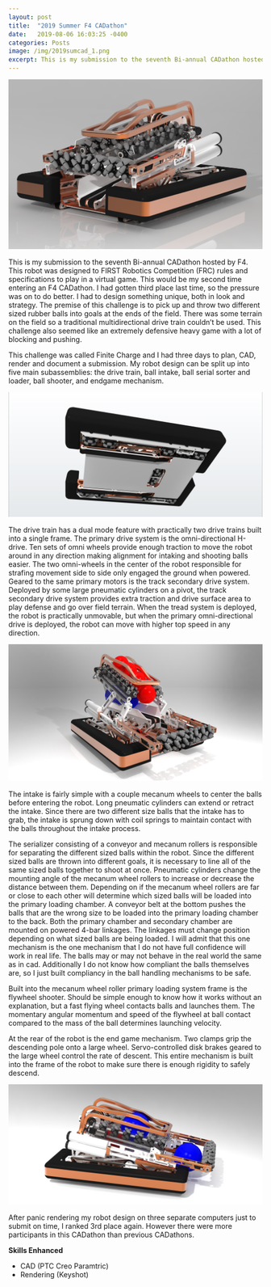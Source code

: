 ```yaml
---
layout: post
title:  "2019 Summer F4 CADathon"
date:   2019-08-06 16:03:25 -0400
categories: Posts
image: /img/2019sumcad_1.png
excerpt: This is my submission to the seventh Bi-annual CADathon hosted by F4. This robot was designed to FIRST Robotics Competition (FRC) rules and specifications to play in a virtual game. This would be my second time...
---
```

![Cover Render Image](/img/2019sumcad_1.png)

This is my submission to the seventh Bi-annual CADathon hosted by F4. This robot was designed to FIRST Robotics Competition (FRC) rules and specifications to play in a virtual game. This would be my second time entering an F4 CADathon. I had gotten third place last time, so the pressure was on to do better. I had to design something unique, both in look and strategy. The premise of this challenge is to pick up and throw two different sized rubber balls into goals at the ends of the field. There was some terrain on the field so a traditional multidirectional drive train couldn’t be used. This challenge also seemed like an extremely defensive heavy game with a lot of blocking and pushing. 

This challenge was called Finite Charge and I had three days to plan, CAD, render and document a submission. My robot design can be split up into five main subassemblies: the drive train, ball intake, ball serial sorter and loader, ball shooter, and endgame mechanism. 

![Underside Drive Train Render](/img/2019sumcad_drivetrain.jpg)

The drive train has a dual mode feature with practically two drive trains built into a single frame. The primary drive system is the omni-directional H-drive. Ten sets of omni wheels provide enough traction to move the robot around in any direction making alignment for intaking and shooting balls easier. The two omni-wheels in the center of the robot responsible for strafing movement side to side only engaged the ground when powered. Geared to the same primary motors is the track secondary drive system. Deployed by some large pneumatic cylinders on a pivot, the track secondary drive system provides extra traction and drive surface area to play defense and go over field terrain. When the tread system is deployed, the robot is practically unmovable, but when the primary omni-directional drive is deployed, the robot can move with higher top speed in any direction.

![Robot With Balls Loaded Render](/img/2019sumcad_2.png)

The intake is fairly simple with a couple mecanum wheels to center the balls before entering the robot. Long pneumatic cylinders can extend or retract the intake. Since there are two different size balls that the intake has to grab, the intake is sprung down with coil springs to maintain contact with the balls throughout the intake process. 

The serializer consisting of a conveyor and mecanum rollers is responsible for separating the different sized balls within the robot. Since the different sized balls are thrown into different goals, it is necessary to line all of the same sized balls together to shoot at once. Pneumatic cylinders change the mounting angle of the mecanum wheel rollers to increase or decrease the distance between them. Depending on if the mecanum wheel rollers are far or close to each other will determine which sized balls will be loaded into the primary loading chamber. A conveyor belt at the bottom pushes the balls that are the wrong size to be loaded into the primary loading chamber to the back. Both the primary chamber and secondary chamber are mounted on powered 4-bar linkages. The linkages must change position depending on what sized balls are being loaded. I will admit that this one mechanism is the one mechanism that I do not have full confidence will work in real life. The balls may or may not behave in the real world the same as in cad. Additionally I do not know how compliant the balls themselves are, so I just built compliancy in the ball handling mechanisms to be safe.

Built into the mecanum wheel roller primary loading system frame is the flywheel shooter. Should be simple enough to know how it works without an explanation, but a fast flying wheel contacts balls and launches them. The momentary angular momentum and speed of the flywheel at ball contact compared to the mass of the ball determines launching velocity. 

At the rear of the robot is the end game mechanism. Two clamps grip the descending pole onto a large wheel. Servo-controlled disk brakes geared to the large wheel control the rate of descent. This entire mechanism is built into the frame of the robot to make sure there is enough rigidity to safely descend.

![Robot Sorting Balls Render](/img/2019sumcad_3.png)

After panic rendering my robot design on three separate computers just to submit on time, I ranked 3rd place again. However there were more participants in this CADathon than previous CADathons. 

**Skills Enhanced**
- CAD (PTC Creo Paramtric)
- Rendering (Keyshot)